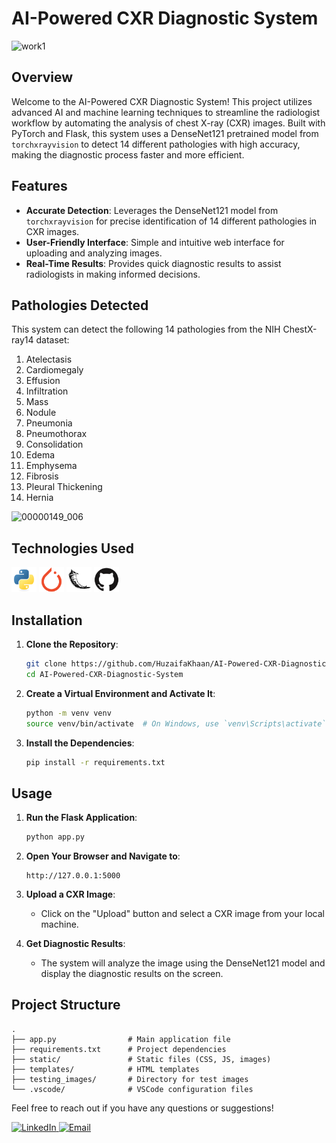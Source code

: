 # AI-Powered CXR Diagnostic System

![work1](https://github.com/user-attachments/assets/dca04480-a4cd-4966-b2d4-dacad3b36eed)

## Overview

Welcome to the AI-Powered CXR Diagnostic System! This project utilizes advanced AI and machine learning techniques to streamline the radiologist workflow by automating the analysis of chest X-ray (CXR) images. Built with PyTorch and Flask, this system uses a DenseNet121 pretrained model from `torchxrayvision` to detect 14 different pathologies with high accuracy, making the diagnostic process faster and more efficient.

## Features

- **Accurate Detection**: Leverages the DenseNet121 model from `torchxrayvision` for precise identification of 14 different pathologies in CXR images.
- **User-Friendly Interface**: Simple and intuitive web interface for uploading and analyzing images.
- **Real-Time Results**: Provides quick diagnostic results to assist radiologists in making informed decisions.

## Pathologies Detected

This system can detect the following 14 pathologies from the NIH ChestX-ray14 dataset:

1. Atelectasis
2. Cardiomegaly
3. Effusion
4. Infiltration
5. Mass
6. Nodule
7. Pneumonia
8. Pneumothorax
9. Consolidation
10. Edema
11. Emphysema
12. Fibrosis
13. Pleural Thickening
14. Hernia

![00000149_006](https://github.com/user-attachments/assets/b72ccd4d-f09c-498a-b435-99f09d6b9c0e)


## Technologies Used

<div>
  <img src="https://raw.githubusercontent.com/devicons/devicon/master/icons/python/python-original.svg" width="40" height="40" alt="Python">
  <img src="https://raw.githubusercontent.com/devicons/devicon/master/icons/pytorch/pytorch-original.svg" width="40" height="40" alt="PyTorch">
  <img src="https://raw.githubusercontent.com/devicons/devicon/master/icons/flask/flask-original.svg" width="40" height="40" alt="Flask">
  <img src="https://raw.githubusercontent.com/devicons/devicon/master/icons/github/github-original.svg" width="40" height="40" alt="GitHub">
</div>

## Installation

1. **Clone the Repository**:
    ```bash
    git clone https://github.com/HuzaifaKhaan/AI-Powered-CXR-Diagnostic-System.git
    cd AI-Powered-CXR-Diagnostic-System
    ```

2. **Create a Virtual Environment and Activate It**:
    ```bash
    python -m venv venv
    source venv/bin/activate  # On Windows, use `venv\Scripts\activate`
    ```

3. **Install the Dependencies**:
    ```bash
    pip install -r requirements.txt
    ```

## Usage

1. **Run the Flask Application**:
    ```bash
    python app.py
    ```

2. **Open Your Browser and Navigate to**:
    ```
    http://127.0.0.1:5000
    ```

3. **Upload a CXR Image**:
    - Click on the "Upload" button and select a CXR image from your local machine.

4. **Get Diagnostic Results**:
    - The system will analyze the image using the DenseNet121 model and display the diagnostic results on the screen.

## Project Structure

```plaintext
.
├── app.py                # Main application file
├── requirements.txt      # Project dependencies
├── static/               # Static files (CSS, JS, images)
├── templates/            # HTML templates
├── testing_images/       # Directory for test images
└── .vscode/              # VSCode configuration files
```

Feel free to reach out if you have any questions or suggestions!

<div>
  <a href="https://www.linkedin.com/in/huzaifa-khaan/">
    <img src="https://img.shields.io/badge/LinkedIn-Huzaifa%20Khan-blue?logo=linkedin" alt="LinkedIn">
  </a>
  <a href="mailto:huzukham14@gmail.com">
    <img src="https://img.shields.io/badge/Email-huzaifa%40example.com-red?logo=gmail" alt="Email">
  </a>
</div>
